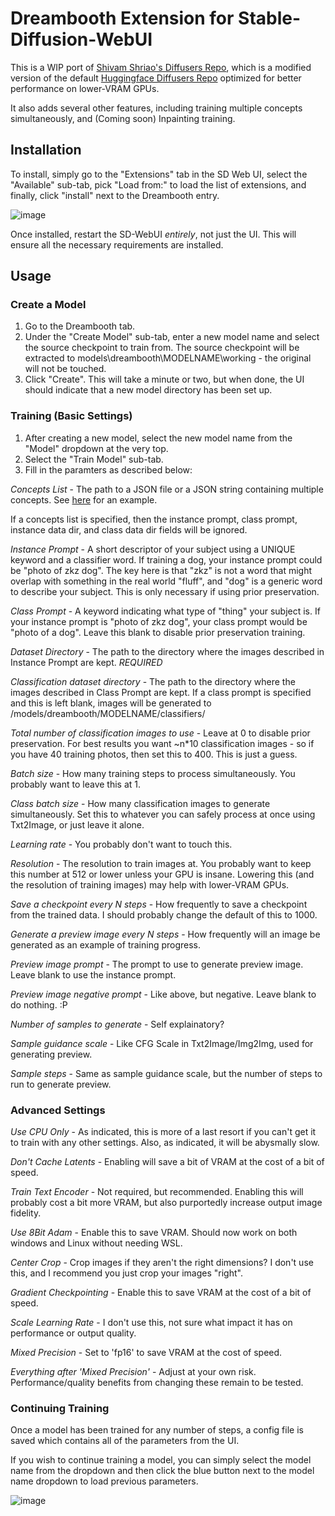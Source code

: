 # Dreambooth Extension for Stable-Diffusion-WebUI

This is a WIP port of [Shivam Shriao's Diffusers Repo](https://github.com/ShivamShrirao/diffusers/tree/main/examples/dreambooth), which is a modified version of the default [Huggingface Diffusers Repo](https://github.com/huggingface/diffusers) optimized for better performance on lower-VRAM GPUs.

It also adds several other features, including training multiple concepts simultaneously, and (Coming soon) Inpainting training.


## Installation

To install, simply go to the "Extensions" tab in the SD Web UI, select the "Available" sub-tab, pick "Load from:" to load the list of extensions, and finally, click "install" next to the Dreambooth entry.

![image](https://user-images.githubusercontent.com/1633844/200368737-7fe322de-00d6-4b28-a321-5e09f072d397.png)


Once installed, restart the SD-WebUI *entirely*, not just the UI. This will ensure all the necessary requirements are installed.


## Usage

### Create a Model
1. Go to the Dreambooth tab.
2. Under the "Create Model" sub-tab, enter a new model name and select the source checkpoint to train from.
    The source checkpoint will be extracted to models\dreambooth\MODELNAME\working - the original will not be touched.
3. Click "Create". This will take a minute or two, but when done, the UI should indicate that a new model directory has been set up.


### Training (Basic Settings)
1. After creating a new model, select the new model name from the "Model" dropdown at the very top.
2. Select the "Train Model" sub-tab.
3. Fill in the paramters as described below:

*Concepts List* - The path to a JSON file or a JSON string containing multiple concepts. See [here](https://raw.githubusercontent.com/d8ahazard/sd_dreambooth_extension/main/dreambooth/concepts_list.json) for an example.

If a concepts list is specified, then the instance prompt, class prompt, instance data dir, and class data dir fields will be ignored.

*Instance Prompt* - A short descriptor of your subject using a UNIQUE keyword and a classifier word. If training a dog, your instance prompt could be "photo of zkz dog".
The key here is that "zkz" is not a word that might overlap with something in the real world "fluff", and "dog" is a generic word to describe your subject. This is only necessary if using prior preservation.

*Class Prompt* - A keyword indicating what type of "thing" your subject is. If your instance prompt is "photo of zkz dog", your class prompt would be "photo of a dog". 
Leave this blank to disable prior preservation training.

*Dataset Directory* - The path to the directory where the images described in Instance Prompt are kept. *REQUIRED*

*Classification dataset directory* - The path to the directory where the images described in Class Prompt are kept. If a class prompt is specified and this is left blank, 
images will be generated to /models/dreambooth/MODELNAME/classifiers/

*Total number of classification images to use* - Leave at 0 to disable prior preservation. For best results you want ~n*10 classification images - so if you have 40 training photos, then set this to 400. This is just a guess.

*Batch size* - How many training steps to process simultaneously. You probably want to leave this at 1.

*Class batch size* - How many classification images to generate simultaneously. Set this to whatever you can safely process at once using Txt2Image, or just leave it alone.

*Learning rate* - You probably don't want to touch this.

*Resolution* - The resolution to train images at. You probably want to keep this number at 512 or lower unless your GPU is insane. Lowering this (and the resolution of training images) 
may help with lower-VRAM GPUs.

*Save a checkpoint every N steps* - How frequently to save a checkpoint from the trained data. I should probably change the default of this to 1000.

*Generate a preview image every N steps* - How frequently will an image be generated as an example of training progress.

*Preview image prompt* - The prompt to use to generate preview image. Leave blank to use the instance prompt.

*Preview image negative prompt* - Like above, but negative. Leave blank to do nothing. :P

*Number of samples to generate* - Self explainatory?

*Sample guidance scale* - Like CFG Scale in Txt2Image/Img2Img, used for generating preview.

*Sample steps* - Same as sample guidance scale, but the number of steps to run to generate preview.


### Advanced Settings

*Use CPU Only* - As indicated, this is more of a last resort if you can't get it to train with any other settings. Also, as indicated, it will be abysmally slow.

*Don't Cache Latents* - Enabling will save a bit of VRAM at the cost of a bit of speed.

*Train Text Encoder* - Not required, but recommended. Enabling this will probably cost a bit more VRAM, but also purportedly increase output image fidelity.

*Use 8Bit Adam* - Enable this to save VRAM. Should now work on both windows and Linux without needing WSL.

*Center Crop* - Crop images if they aren't the right dimensions? I don't use this, and I recommend you just crop your images "right".

*Gradient Checkpointing* - Enable this to save VRAM at the cost of a bit of speed.

*Scale Learning Rate* - I don't use this, not sure what impact it has on performance or output quality.

*Mixed Precision* - Set to 'fp16' to save VRAM at the cost of speed.

*Everything after 'Mixed Precision'* - Adjust at your own risk. Performance/quality benefits from changing these remain to be tested.


### Continuing Training

Once a model has been trained for any number of steps, a config file is saved which contains all of the parameters from the UI.

If you wish to continue training a model, you can simply select the model name from the dropdown and then click the blue button next to the model name dropdown to load previous parameters.


![image](https://user-images.githubusercontent.com/1633844/200369076-8debef69-4b95-4341-83ac-cbbb02ee02f6.png)

